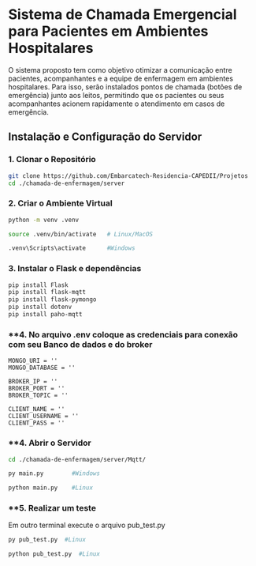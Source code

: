 # Sistema de Chamada Emergencial para Pacientes em Ambientes Hospitalares

O sistema proposto tem como objetivo otimizar a comunicação entre pacientes, acompanhantes e a equipe de enfermagem em ambientes hospitalares. Para isso, serão instalados pontos de chamada (botões de emergência) junto aos leitos, permitindo que os pacientes ou seus acompanhantes acionem rapidamente o atendimento em casos de emergência.


## **Instalação e Configuração do Servidor**

### **1. Clonar o Repositório**

```bash
git clone https://github.com/Embarcatech-Residencia-CAPEDII/Projetos
cd ./chamada-de-enfermagem/server
```

### **2. Criar o Ambiente Virtual**
```bash
python -m venv .venv
```

```bash
source .venv/bin/activate   # Linux/MacOS
```

```bash
.venv\Scripts\activate      #Windows
```

### **3. Instalar o Flask e dependências**
```bash
pip install Flask
pip install flask-mqtt
pip install flask-pymongo
pip install dotenv
pip install paho-mqtt
```
### **4. No arquivo .env coloque as credenciais para conexão com seu Banco de dados e do broker 
```
MONGO_URI = ''
MONGO_DATABASE = ''

BROKER_IP = ''
BROKER_PORT = ''
BROKER_TOPIC = ''

CLIENT_NAME = ''
CLIENT_USERNAME = ''
CLIENT_PASS = ''

```

### **4. Abrir o Servidor 
```bash
cd ./chamada-de-enfermagem/server/Mqtt/
```
```bash
py main.py        #Windows
```
```bash
python main.py    #Linux
```

### **5. Realizar um teste
Em outro terminal execute o arquivo pub_test.py
```bash
py pub_test.py  #Linux
```
```bash
python pub_test.py  #Linux
```

